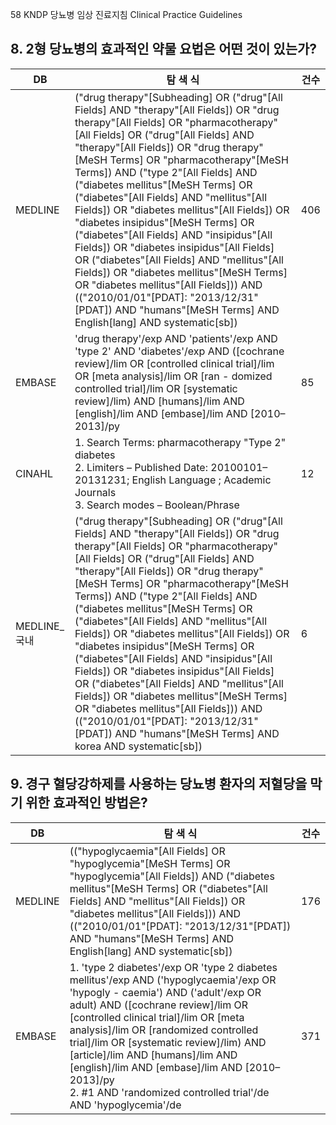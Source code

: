 58
KNDP 당뇨병 임상 진료지침 Clinical Practice Guidelines

## 8. 2형 당뇨병의 효과적인 약물 요법은 어떤 것이 있는가?

| DB | 탐 색 식 | 건수 |
|---|---|---|
| MEDLINE | ("drug therapy"[Subheading] OR ("drug"[All Fields] AND "therapy"[All Fields]) OR "drug therapy"[All Fields] OR "pharmacotherapy"[All Fields] OR ("drug"[All Fields] AND "therapy"[All Fields]) OR "drug therapy"[MeSH Terms] OR "pharmacotherapy"[MeSH Terms]) AND ("type 2"[All Fields] AND ("diabetes mellitus"[MeSH Terms] OR ("diabetes"[All Fields] AND "mellitus"[All Fields]) OR "diabetes mellitus"[All Fields]) OR "diabetes insipidus"[MeSH Terms] OR ("diabetes"[All Fields] AND "insipidus"[All Fields]) OR "diabetes insipidus"[All Fields] OR ("diabetes"[All Fields] AND "mellitus"[All Fields]) OR "diabetes mellitus"[MeSH Terms] OR "diabetes mellitus"[All Fields])) AND (("2010/01/01"[PDAT]: "2013/12/31"[PDAT]) AND "humans"[MeSH Terms] AND English[lang] AND systematic[sb]) | 406 |
| EMBASE | 'drug therapy'/exp AND 'patients'/exp AND 'type 2' AND 'diabetes'/exp AND ([cochrane review]/lim OR [controlled clinical trial]/lim OR [meta analysis]/lim OR [ran - domized controlled trial]/lim OR [systematic review]/lim) AND [humans]/lim AND [english]/lim AND [embase]/lim AND [2010–2013]/py | 85 |
| CINAHL | 1. Search Terms: pharmacotherapy "Type 2" diabetes <br> 2. Limiters – Published Date: 20100101–20131231; English Language ; Academic Journals <br> 3. Search modes – Boolean/Phrase | 12 |
| MEDLINE_국내 | ("drug therapy"[Subheading] OR ("drug"[All Fields] AND "therapy"[All Fields]) OR "drug therapy"[All Fields] OR "pharmacotherapy"[All Fields] OR ("drug"[All Fields] AND "therapy"[All Fields]) OR "drug therapy"[MeSH Terms] OR "pharmacotherapy"[MeSH Terms]) AND ("type 2"[All Fields] AND ("diabetes mellitus"[MeSH Terms] OR ("diabetes"[All Fields] AND "mellitus"[All Fields]) OR "diabetes mellitus"[All Fields]) OR "diabetes insipidus"[MeSH Terms] OR ("diabetes"[All Fields] AND "insipidus"[All Fields]) OR "diabetes insipidus"[All Fields] OR ("diabetes"[All Fields] AND "mellitus"[All Fields]) OR "diabetes mellitus"[MeSH Terms] OR "diabetes mellitus"[All Fields])) AND (("2010/01/01"[PDAT]: "2013/12/31"[PDAT]) AND "humans"[MeSH Terms] AND korea AND systematic[sb]) | 6 |

## 9. 경구 혈당강하제를 사용하는 당뇨병 환자의 저혈당을 막기 위한 효과적인 방법은?

| DB | 탐 색 식 | 건수 |
|---|---|---|
| MEDLINE | (("hypoglycaemia"[All Fields] OR "hypoglycemia"[MeSH Terms] OR "hypoglycemia"[All Fields]) AND ("diabetes mellitus"[MeSH Terms] OR ("diabetes"[All Fields] AND "mellitus"[All Fields]) OR "diabetes mellitus"[All Fields])) AND (("2010/01/01"[PDAT]: "2013/12/31"[PDAT]) AND "humans"[MeSH Terms] AND English[lang] AND systematic[sb]) | 176 |
| EMBASE | 1. 'type 2 diabetes'/exp OR 'type 2 diabetes mellitus'/exp AND ('hypoglycaemia'/exp OR 'hypogly - caemia') AND ('adult'/exp OR adult) AND ([cochrane review]/lim OR [controlled clinical trial]/lim OR [meta analysis]/lim OR [randomized controlled trial]/lim OR [systematic review]/lim) AND [article]/lim AND [humans]/lim AND [english]/lim AND [embase]/lim AND [2010–2013]/py <br> 2. #1 AND 'randomized controlled trial'/de AND 'hypoglycemia'/de | 371 |